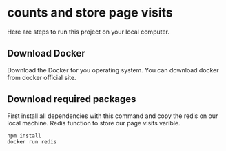 # counts and store page visits

Here are steps to run this project on your local computer.

## Download Docker
Download the Docker for you operating system. You can download docker from docker official site.

## Download required packages
First install all dependencies with this command and copy the redis on our local machine. Redis function to store our page visits varible.
```
npm install
docker run redis
```
